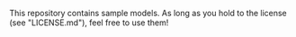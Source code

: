 This repository contains sample models. As long as you hold to the license (see "LICENSE.md"), feel free to use them!
